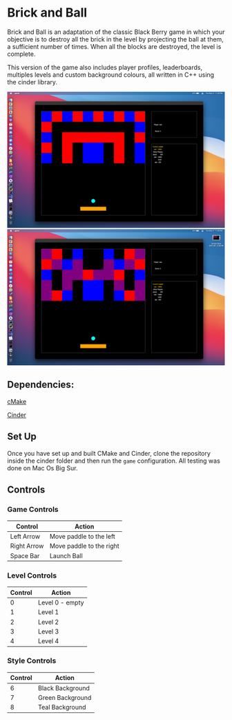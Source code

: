 # Brick and Ball

Brick and Ball is an adaptation of the classic Black Berry game in which your objective is to destroy all the brick in the level by projecting the ball at them, a sufficient number of times. When all the blocks are destroyed, the level is complete. 

This version of the game also includes player profiles, leaderboards, multiples levels and custom background colours, all written in C++ using the cinder library.

![image](images/1.png)
![image](images/2.png)

## Dependencies:
[cMake](https://cmake.org/)

[Cinder](https://libcinder.org/docs/guides/tour/hello_cinder_chapter3.html)

## Set Up
Once you have set up and built CMake and Cinder, clone the repository inside the cinder folder and then run the `game` configuration. 
All testing was done on Mac Os Big Sur.

## Controls

### Game Controls

| Control     | Action                   |
|-------------|--------------------------|
| Left Arrow  | Move paddle to the left  |
| Right Arrow | Move paddle to the right |
| Space Bar   | Launch Ball              |

### Level Controls

| Control | Action          |
|---------|-----------------|
| 0       | Level 0 - empty |
| 1       | Level 1         |
| 2       | Level 2         |
| 3       | Level 3         |
| 4       | Level 4         |

### Style Controls

| Control | Action          |
|---------|-----------------|
| 6       | Black Background|
| 7       | Green Background|
| 8       | Teal Background |

